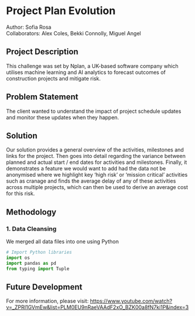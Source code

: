 # Project Plan Evolution
Author: Sofia Rosa
<br>
Collaborators: Alex Coles, Bekki Connolly, Miguel Angel
## Project Description
This challenge was set by Nplan, a UK-based software company which utilises machine learning and AI analytics to forecast outcomes of construction projects and mitigate risk.
## Problem Statement
The client wanted to understand the impact of project schedule updates and monitor these updates when they happen.
<br>
## Solution
Our solution provides a general overview of the activities, milestones and links for the project. Then goes into detail regarding the variance between planned and actual start / end dates for activities and milestones. Finally, it demonstrates a feature we would want to add had the data not be anonymised where we highlight key ‘high risk’ or ‘mission critical’ activities such as cranage and finds the average delay of any of these activities across multiple projects, which can then be used to derive an average cost for this risk.
## Methodology
### 1. Data Cleansing
We merged all data files into one using Python

```python
# Import Python libraries
import os
import pandas as pd
from typing import Tuple
```
## Future Development


For more information, please visit: https://www.youtube.com/watch?v=_ZPRI1GVmEw&list=PLM0EU9nRaeVAAdF2xO_BZK00a8fN7ki1P&index=3
